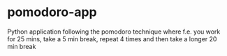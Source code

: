 # pomodoro-app
Python application following the pomodoro technique where f.e. you work for 25 mins, take a 5 min break, repeat 4 times and then take a longer 20 min break
